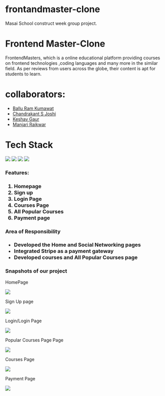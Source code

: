 # frontandmaster-clone
Masai School construct week group project.
<h1>Frontend Master-Clone</h1>
FrontendMasters, which is a online educational platform providing courses on frontend technologies ,coding languages and many more in the similar field. As per reviews from users across the globe, their content is apt for students to learn.
<h1>collaborators:</h1>
<ul> 
  <li><a href="https://github.com/baluramk6">Ballu Ram Kumawat</a> </li>
  <li><a href="https://github.com/Chandrakant121">Chandrakant S Joshi</a></li>
  <li><a href="https://github.com/keshavGaur053">Keshav Gaur</a></li>
  <li><a href="https://github.com/manjari5506">Manjari Raikwar</a></li>
</ul>
<h1>Tech Stack</h1>
<div display="flex">
<img src="https://camo.githubusercontent.com/b21c75cd58ec162b843007ccffbef7df78c47c23b4d3f86bf8b0a8d0c07bd84c/68747470733a2f2f696d672e69636f6e73382e636f6d2f636f6c6f722f36342f3030303030302f6a6176617363726970742e706e67"/>
<img src="https://camo.githubusercontent.com/c9302842c2b7620217a0def58a04e17f1e9639d30c8ba0a1bf3e0478ab257867/68747470733a2f2f696d672e69636f6e73382e636f6d2f636f6c6f722f36342f3030303030302f68746d6c2d352e706e67"/>
<img src="https://camo.githubusercontent.com/8b655816e545717df226aafd335fa658149deb52064a3b91181b9f9f0e443322/68747470733a2f2f696d672e69636f6e73382e636f6d2f636f6c6f722f36342f3030303030302f637373332e706e67"/>
<img src="https://camo.githubusercontent.com/ecc13d5d24244308f601ac3d528a6cb20dc09c914a4b310472cf39adf3ebc8d3/68747470733a2f2f696d672e69636f6e73382e636f6d2f636f6c6f722f36342f3030303030302f6a736f6e2e706e67"/>
</div>
<h3>Features:<h3/>
  <ol>
    <li>Homepage</li>
    <li>Sign up</li>
     <li>Login Page</li>
    <li>Courses Page</li>
     <li>All Popular Courses</li>
     <li>Payment page</li>
  </ol>
  <h3>Area of Responsibility <h3/>
    <ul>
      <li>Developed the Home and Social Networking pages</li>
      <li>Integrated Stripe as a payment gateway</li>
      <li>Developed  courses and All Popular Courses page</li>
      </ul>
  <h3>Snapshots of our project</h3>
  <p>HomePage</p>
   <img src="https://miro.medium.com/max/1400/1*aHCxBodwmwxq0YkQECGh3w.jpeg"/>
  <p>Sign Up page</p>
  <img src="https://miro.medium.com/max/1112/1*UydHeyy9WGuh7CdBUSaz9w.jpeg"/>
  <p>Login/Login Page</p>
  <img src="https://miro.medium.com/max/1400/1*JyJE1uOncAj39oBPLUhy-w.jpeg"/>
  <p>Popular Courses Page Page</p>
  <img src="https://miro.medium.com/max/1400/1*6zX1zUMM-aati5fXjfgpHg.jpeg"/>
  <p>Courses Page</p>
  <img src="https://miro.medium.com/max/1400/1*WRFX0Shu2D4zuZ7y0-nhZA.jpeg"/>
  <p>Payment Page</p>
  <img src="https://miro.medium.com/max/1112/1*UydHeyy9WGuh7CdBUSaz9w.jpeg"/>
